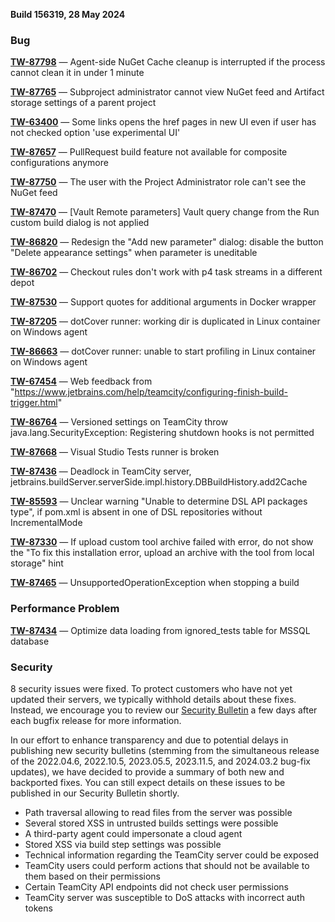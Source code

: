 [//]: # (title: TeamCity 2024.03.2 Release Notes)
[//]: # (auxiliary-id: TeamCity 2024.03.2 Release Notes)


**Build 156319, 28 May 2024**


<!--Project: TeamCity Fix versions: 2024.03.2 -{2024.03.1 (156270)} visible to: {All Users}   #Fixed #Testing -{Trunk issue}-->

### Bug

**[TW-87798](https://youtrack.jetbrains.com/issue/TW-87798/Agent-side-NuGet-Cache-cleanup-is-interrupted-if-the-process-cannot-clean-it-in-under-1-minute)** — Agent-side NuGet Cache cleanup is interrupted if the process cannot clean it in under 1 minute

**[TW-87765](https://youtrack.jetbrains.com/issue/TW-87765/Subproject-administrator-cannot-view-NuGet-feed-and-Artifact-storage-settings-of-a-parent-project)** — Subproject administrator cannot view NuGet feed and Artifact storage settings of a parent project

**[TW-63400](https://youtrack.jetbrains.com/issue/TW-63400/Some-links-opens-the-href-pages-in-new-UI-even-if-user-has-not-checked-option-use-experimental-UI)** — Some links opens the href pages in new UI even if user has not checked option 'use experimental UI'

**[TW-87657](https://youtrack.jetbrains.com/issue/TW-87657/PullRequest-build-feature-not-available-for-composite-configurations-anymore)** — PullRequest build feature not available for composite configurations anymore

**[TW-87750](https://youtrack.jetbrains.com/issue/TW-87750/The-user-with-the-Project-Administrator-role-cant-see-the-NuGet-feed)** — The user with the Project Administrator role can't see the NuGet feed

**[TW-87470](https://youtrack.jetbrains.com/issue/TW-87470/Vault-Remote-parameters-Vault-query-change-from-the-Run-custom-build-dialog-is-not-applied)** — [Vault Remote parameters] Vault query change from the Run custom build dialog is not applied

**[TW-86820](https://youtrack.jetbrains.com/issue/TW-86820/Redesign-the-Add-new-parameter-dialog-disable-the-button-Delete-appearance-settings-when-parameter-is-uneditable)** — Redesign the "Add new parameter" dialog: disable the button "Delete appearance settings" when parameter is uneditable 

**[TW-86702](https://youtrack.jetbrains.com/issue/TW-86702/Checkout-rules-dont-work-with-p4-task-streams-in-a-different-depot)** — Checkout rules don't work with p4 task streams in a different depot

**[TW-87530](https://youtrack.jetbrains.com/issue/TW-87530/Support-quotes-for-additional-arguments-in-Docker-wrapper)** — Support quotes for additional arguments in Docker wrapper

**[TW-87205](https://youtrack.jetbrains.com/issue/TW-87205/dotCover-runner-working-dir-is-duplicated-in-Linux-container-on-Windows-agent)** — dotCover runner: working dir is duplicated in Linux container on Windows agent

**[TW-86663](https://youtrack.jetbrains.com/issue/TW-86663/dotCover-runner-unable-to-start-profiling-in-Linux-container-on-Windows-agent)** — dotCover runner: unable to start profiling in Linux container on Windows agent

**[TW-67454](https://youtrack.jetbrains.com/issue/TW-67454/Web-feedback-from-https-www.jetbrains.com-help-teamcity-configuring-finish-build-trigger.html)** — Web feedback from "https://www.jetbrains.com/help/teamcity/configuring-finish-build-trigger.html"

**[TW-86764](https://youtrack.jetbrains.com/issue/TW-86764/Versioned-settings-on-TeamCity-throw-java.lang.SecurityException-Registering-shutdown-hooks-is-not-permitted)** — Versioned settings on TeamCity throw java.lang.SecurityException: Registering shutdown hooks is not permitted

**[TW-87668](https://youtrack.jetbrains.com/issue/TW-87668/Visual-Studio-Tests-runner-is-broken)** — Visual Studio Tests runner is broken

**[TW-87436](https://youtrack.jetbrains.com/issue/TW-87436/Deadlock-in-TeamCity-server-jetbrains.buildServer.serverSide.impl.history.DBBuildHistory.add2Cache)** — Deadlock in TeamCity server, jetbrains.buildServer.serverSide.impl.history.DBBuildHistory.add2Cache

**[TW-85593](https://youtrack.jetbrains.com/issue/TW-85593/Unclear-warning-Unable-to-determine-DSL-API-packages-type-if-pom.xml-is-absent-in-one-of-DSL-repositories-without)** — Unclear warning "Unable to determine DSL API packages type", if pom.xml is absent in one of DSL repositories without IncrementalMode

**[TW-87330](https://youtrack.jetbrains.com/issue/TW-87330/If-upload-custom-tool-archive-failed-with-error-do-not-show-the-To-fix-this-installation-error-upload-an-archive-with-the-tool)** — If upload custom tool archive failed with error, do not show the "To fix this installation error, upload an archive with the tool from local storage" hint

**[TW-87465](https://youtrack.jetbrains.com/issue/TW-87465/UnsupportedOperationException-when-stopping-a-build)** — UnsupportedOperationException when stopping a build


### Performance Problem

**[TW-87434](https://youtrack.jetbrains.com/issue/TW-87434/Optimize-data-loading-from-ignoredtests-table-for-MSSQL-database)** — Optimize data loading from ignored_tests table for MSSQL database

<!--Project: TeamCity Fix versions: {2024.03.2 (156319)}  #{Security Problem}  #Fixed #Testing -{Trunk issue} -bulletin-exclude -->

### Security

8 security issues were fixed. To protect customers who have not yet updated their servers, we typically withhold details about these fixes. Instead, we encourage you to review our [Security Bulletin](https://www.jetbrains.com/privacy-security/issues-fixed/?product=TeamCity) a few days after each bugfix release for more information.

In our effort to enhance transparency and due to potential delays in publishing new security bulletins (stemming from the simultaneous release of the 2022.04.6, 2022.10.5, 2023.05.5, 2023.11.5, and 2024.03.2 bug-fix updates), we have decided to provide a summary of both new and backported fixes. You can still expect details on these issues to be published in our Security Bulletin shortly.

* Path traversal allowing to read files from the server was possible
* Several stored XSS in untrusted builds settings were possible
* A third-party agent could impersonate a cloud agent
* Stored XSS via build step settings was possible
* Technical information regarding the TeamCity server could be exposed
* TeamCity users could perform actions that should not be available to them based on their permissions
* Certain TeamCity API endpoints did not check user permissions 
* TeamCity server was susceptible to DoS attacks with incorrect auth tokens
